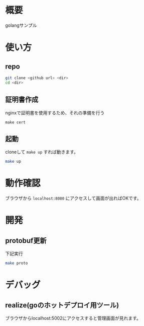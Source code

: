 # 概要
golangサンプル

# 使い方
## repo
```bash
git clone <github url> <dir>
cd <dir>
```
## 証明書作成
nginxで証明書を使用するため、それの準備を行う
```
make cert
```

## 起動
cloneして `make up` すれば動きます。
```bash
make up
```

# 動作確認
ブラウザから `localhost:8080` にアクセスして画面が出ればOKです。

# 開発
## protobuf更新
下記実行
```bash
make proto
```

# デバッグ
## realize(goのホットデプロイ用ツール)
ブラウザからlocalhost:5002にアクセスすると管理画面が見れます。
